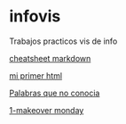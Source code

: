 # infovis

Trabajos practicos vis de info

[cheatsheet markdown](https://github.com/adam-p/markdown-here/wiki/Markdown-Cheatsheet)

[mi primer html](https://justosole.github.io/infovis/index.html)

[Palabras que no conocia](https://JustoSole.github.io/infovis/blob/gh-pages/lunes(8.3.21).txt)

[1-makeover monday](https://public.tableau.com/profile/justo.sole.o#!/vizhome/1_makeovermonday_seatswomen/Sheet1)
